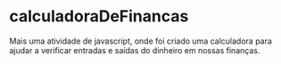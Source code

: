 # calculadoraDeFinancas
Mais uma atividade de javascript, onde foi criado uma calculadora para ajudar a verificar entradas e saídas do dinheiro em nossas finanças.

